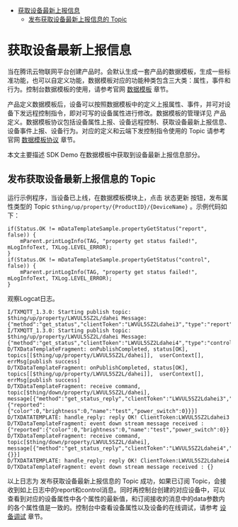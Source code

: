 * [获取设备最新上报信息](#获取设备最新上报信息)
  * [发布获取设备最新上报信息的 Topic ](#发布获取设备最新上报信息的-Topic)

# 获取设备最新上报信息

当在腾讯云物联网平台创建产品时。会默认生成一套产品的数据模板，生成一些标准功能，也可以自定义功能，数据模板对应的功能种类包含三大类：属性，事件和行为。控制台数据模板的使用，请参考官网 [数据模板](https://cloud.tencent.com/document/product/1081/44921) 章节。

产品定义数据模板后，设备可以按照数据模板中的定义上报属性、事件，并可对设备下发远程控制指令，即对可写的设备属性进行修改。数据模板的管理详见 产品定义。数据模板协议包括设备属性上报、设备远程控制、获取设备最新上报信息、设备事件上报、设备行为。对应的定义和云端下发控制指令使用的 Topic 请参考官网 [数据模板协议](https://cloud.tencent.com/document/product/1081/34916) 章节。

本文主要描述 SDK Demo 在数据模板中获取到设备最新上报信息部分。

## 发布获取设备最新上报信息的 Topic 

运行示例程序，当设备已上线，在数据模板模块上，点击 状态更新 按钮，发布属性类型的 Topic `$thing/up/property/{ProductID}/{DeviceName}` 。示例代码如下：
```
if(Status.OK != mDataTemplateSample.propertyGetStatus("report", false)) {
    mParent.printLogInfo(TAG, "property get status failed!", mLogInfoText, TXLog.LEVEL_ERROR);
}
if(Status.OK != mDataTemplateSample.propertyGetStatus("control", false)) {
    mParent.printLogInfo(TAG, "property get status failed!", mLogInfoText, TXLog.LEVEL_ERROR);
}
```

观察Logcat日志。
```
I/TXMQTT_1.3.0: Starting publish topic: $thing/up/property/LWVUL5SZ2L/dahei Message: {"method":"get_status","clientToken":"LWVUL5SZ2Ldahei3","type":"report","showmeta":0}
I/TXMQTT_1.3.0: Starting publish topic: $thing/up/property/LWVUL5SZ2L/dahei Message: {"method":"get_status","clientToken":"LWVUL5SZ2Ldahei4","type":"control","showmeta":0}
D/TXDataTemplateFragment: onPublishCompleted, status[OK], topics[[$thing/up/property/LWVUL5SZ2L/dahei]],  userContext[], errMsg[publish success]
D/TXDataTemplateFragment: onPublishCompleted, status[OK], topics[[$thing/up/property/LWVUL5SZ2L/dahei]],  userContext[], errMsg[publish success]
D/TXDataTemplateFragment: receive command, topic[$thing/down/property/LWVUL5SZ2L/dahei], message[{"method":"get_status_reply","clientToken":"LWVUL5SZ2Ldahei3","code":0,"status":"success","type":"report","data":{"reported":{"color":0,"brightness":0,"name":"test","power_switch":0}}}]
D/TXDATATEMPLATE: handle_reply: reply OK! ClientToken:LWVUL5SZ2Ldahei3
D/TXDataTemplateFragment: event down stream message received : {"reported":{"color":0,"brightness":0,"name":"test","power_switch":0}}
D/TXDataTemplateFragment: receive command, topic[$thing/down/property/LWVUL5SZ2L/dahei], message[{"method":"get_status_reply","clientToken":"LWVUL5SZ2Ldahei4","code":0,"status":"success","type":"control","data":{}}]
D/TXDATATEMPLATE: handle_reply: reply OK! ClientToken:LWVUL5SZ2Ldahei4
D/TXDataTemplateFragment: event down stream message received : {}
```
以上日志为 发布获取设备最新上报信息的 Topic 成功，如果已订阅 Topic，会接收到如上日志中的report和control消息。同时再控制台创建的对应设备中，可以查看到对应的设备属性中各个属性的最新值，和订阅接收的消息中的data参数内的各个属性值是一致的。控制台中查看设备属性以及设备的在线调试，请参考 [设备调试](https://cloud.tencent.com/document/product/1081/34741) 章节。

